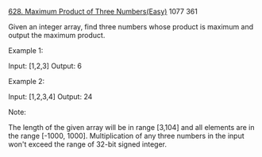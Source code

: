 [628. Maximum Product of Three Numbers(Easy)](https://leetcode.com/problems/maximum-product-of-three-numbers/description/)
1077
361

Given an integer array, find three numbers whose product is maximum and output the maximum product.

Example 1:

Input: [1,2,3]
Output: 6
 

Example 2:

Input: [1,2,3,4]
Output: 24
 

Note:

The length of the given array will be in range [3,104] and all elements are in the range [-1000, 1000].
Multiplication of any three numbers in the input won't exceed the range of 32-bit signed integer.